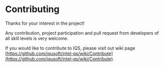 # Contributing

Thanks for your interest in the project! 

Any contribution, project participation and pull request from developers of all skill levels is very welcome. 

If you would like to contribute to IQS, please visit out wiki page [https://github.com/iqusoft/intel-qs/wiki/Contribute](https://github.com/iqusoft/intel-qs/wiki/Contribute).
